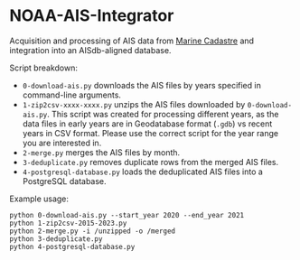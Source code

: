 # NOAA-AIS-Integrator
Acquisition and processing of AIS data from [Marine Cadastre](https://hub.marinecadastre.gov/pages/vesseltraffic) and integration into an AISdb-aligned database.

Script breakdown:

- `0-download-ais.py` downloads the AIS files by years specified in command-line arguments. 
- `1-zip2csv-xxxx-xxxx.py` unzips the AIS files downloaded by `0-download-ais.py`. This script was created for processing different years, as the data files in early years are in Geodatabase format (`.gdb`) vs recent years in CSV format. Please use the correct script for the year range you are interested in.
- `2-merge.py` merges the AIS files by month.
- `3-deduplicate.py` removes duplicate rows from the merged AIS files.
- `4-postgresql-database.py` loads the deduplicated AIS files into a PostgreSQL database.



Example usage: 
```
python 0-download-ais.py --start_year 2020 --end_year 2021
python 1-zip2csv-2015-2023.py
python 2-merge.py -i /unzipped -o /merged
python 3-deduplicate.py 
python 4-postgresql-database.py
```

